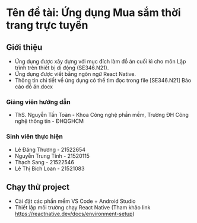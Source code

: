 # Tên đề tài: Ứng dụng Mua sắm thời trang trực tuyến

## Giới thiệu

* Ứng dụng được xây dựng với mục đích làm đồ án cuối kì cho môn Lập trình trên thiết bị di động (SE346.N21).
* Ứng dụng được viết bằng ngôn ngữ React Native.
* Thông tin chi tiết về ứng dụng có thể tìm đọc trong file [SE346.N21] Báo cáo đồ án.docx

### Giảng viên hướng dẫn

* ThS. Nguyễn Tấn Toàn - Khoa Công nghệ phần mềm, Trường ĐH Công nghệ thông tin - ĐHQGHCM

### Sinh viên thực hiện

* Lê Đăng Thương - 21522654
* Nguyễn Trung Tính - 21520115
* Thạch Sang - 21522546
* Lê Thị Bích Loan - 21521083

## Chạy thử project

* Cài đặt các phần mềm VS Code + Android Studio
* Thiết lập môi trường chạy React Native (Tham khảo link https://reactnative.dev/docs/environment-setup)
